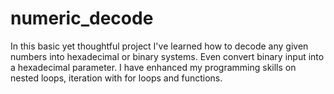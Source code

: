 # numeric_decode
In this basic yet thoughtful project I've learned how to decode any given numbers into hexadecimal or binary systems. Even convert binary input into a hexadecimal parameter. I have enhanced my programming skills on nested loops, iteration with for loops and functions.
